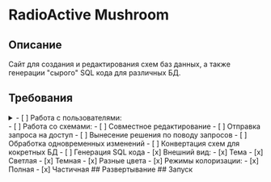 # RadioActive Mushroom
## Описание
Сайт для создания и редактирования схем баз данных, а также генерации "сырого" SQL кода для различных БД.
## Требования
<details>
<summary> - [ ] Работа с пользователями:</summary>
<details>
<summary>Регистрация в 2 этапа:</summary>
- [x] Создание нового неактивного пользователя
- [x] Отправка сообщения с кодом на почту
- [x] Верификация пользователя
 </details>
- [x] Аутентификация по Email или нику и паролю
- [ ] Админ панель
  - [ ] для администратора
  > Может редактировать абсолютно все
  - [ ] для сотрудника
  > Может редактировать алгоритмы генерации и цены
  - [ ] для маркетолога
  > Может редактировать цены, добавлять акции, коды и т.д.
  - [ ] для редактора
  > Может редактировать алгоритмы генерации
</details>
- [ ] Работа со схемами:
	- [ ] Совместное редактирование
		- [ ] Отправка запроса на доступ
		- [ ] Вынесение решения по поводу запросов
		- [ ] Обработка одновременных изменений
	- [ ] Конвертация схем для кокретных БД
	- [ ] Генерация SQL кода
- [x] Внешний вид:
	- [x] Тема
		- [x] Светлая
		- [x] Темная
	- [x] Разные цвета
	- [x] Режимы колоризации:
		- [x] Полная
		- [x] Частичная
## Развертывание
## Запуск
